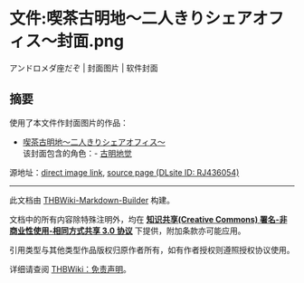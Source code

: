 # 文件:喫茶古明地～二人きりシェアオフィス～封面.png

<!-- source html: G:\repos\THBWiki-Markdown-Builder\THBWikiMarkdown\Temp\file\5\5f\ns6%3A%E5%96%AB%E8%8C%B6%E5%8F%A4%E6%98%8E%E5%9C%B0%EF%BD%9E%E4%BA%8C%E4%BA%BA%E3%81%8D%E3%82%8A%E3%82%B7%E3%82%A7%E3%82%A2%E3%82%AA%E3%83%95%E3%82%A3%E3%82%B9%EF%BD%9E%E5%B0%81%E9%9D%A2%2Epng.html -->

アンドロメダ座だぞ | 封面图片 | 软件封面

## 摘要
  
使用了本文件作封面图片的作品：
  

- [喫茶古明地～二人きりシェアオフィス～](./喫茶古明地～二人きりシェアオフィス～.md)  
该封面包含的角色：- [古明地觉](./古明地觉.md)

  
源地址：[direct image link](https://img.dlsite.jp/modpub/images2/work/doujin/RJ437000/RJ436054_img_main.webp), [source page (DLsite ID: RJ436054)](https://www.dlsite.com/home/work/=/product_id/RJ436054.html)
  





---

此文档由 [THBWiki-Markdown-Builder](https://github.com/Delsin-Yu/THBWiki-Markdown-Builder) 构建。

文档中的所有内容除特殊注明外，均在 [**知识共享(Creative Commons) 署名-非商业性使用-相同方式共享 3.0 协议**](https://creativecommons.org/licenses/by-sa/3.0/deed.zh-hans) 下提供，附加条款亦可能应用。

引用类型与其他类型作品版权归原作者所有，如有作者授权则遵照授权协议使用。

详细请查阅 [THBWiki：免责声明](https://thbwiki.cc/THBWiki:%E5%85%8D%E8%B4%A3%E5%A3%B0%E6%98%8E)。


